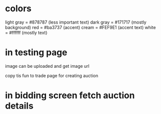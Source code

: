 # colors

light gray = #878787 (less important text)
dark gray = #171717 (mostly background) 
red = #ba3737 (accent)
cream = #FEF9E1 (accent text)
white = #ffffff (mostly text) 

# in testing page
image can be uploaded and get image url

copy tis fun to trade page for creating auction

# in bidding screen fetch auction details

